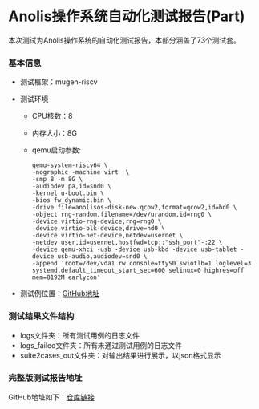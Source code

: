# Anolis操作系统自动化测试报告(Part)

本次测试为Anolis操作系统的自动化测试报告，本部分涵盖了73个测试套。

### 基本信息

- 测试框架：mugen-riscv

- 测试环境

  - CPU核数：8

  - 内存大小：8G

  - qemu启动参数:

    ```
    qemu-system-riscv64 \
    -nographic -machine virt  \
    -smp 8 -m 8G \
    -audiodev pa,id=snd0 \
    -kernel u-boot.bin \
    -bios fw_dynamic.bin \
    -drive file=anolisos-disk-new.qcow2,format=qcow2,id=hd0 \
    -object rng-random,filename=/dev/urandom,id=rng0 \
    -device virtio-rng-device,rng=rng0 \
    -device virtio-blk-device,drive=hd0 \
    -device virtio-net-device,netdev=usernet \
    -netdev user,id=usernet,hostfwd=tcp::"ssh_port"-:22 \
    -device qemu-xhci -usb -device usb-kbd -device usb-tablet -device usb-audio,audiodev=snd0 \
    -append 'root=/dev/vda1 rw console=ttyS0 swiotlb=1 loglevel=3 systemd.default_timeout_start_sec=600 selinux=0 highres=off mem=8192M earlycon' 
    ```

- 测试例位置：[GitHub地址](https://github.com/brsf11/mugen-riscv/tree/riscv/testcases/cli-test)

### 测试结果文件结构

- logs文件夹：所有测试用例的日志文件
- logs_failed文件夹：所有未通过测试用例的日志文件
- suite2cases_out文件夹：对输出结果进行展示，以json格式显示

### 完整版测试报告地址

GitHub地址如下：[仓库链接](https://github.com/brsf11/Tarsier-Internship/tree/main/Testing/RISCVAnolisPkgTestDec18)